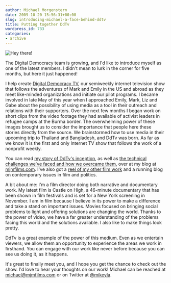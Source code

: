 ```yaml
---
author: Michael Morgenstern
date: 2009-10-20 15:56:31+00:00
slug: introducing-michael-a-face-behind-ddtv
title: Putting together DdTv
wordpress_id: 733
categories:
- archive
---
```


![Hey there!](https://209.240.155.87/wp-content/uploads/2009/10/michael_mountain.jpg)

The Digital Democracy team is growing, and I'd like to introduce myself as one of the latest members. I didn't mean to lurk in the corner for five months, but here it just happened!

I help create [Digital Democracy TV](http://digitaldemocracy.blip.tv/), our semiweekly internet television show that follows the adventures of Mark and Emily in the US and abroad as they meet like-minded organizations and initiate our pilot programs. I became involved in late May of this year when I approached Emily, Mark, Liz and Gabe about the possibility of using media as a tool in their outreach and relations with their supporters. Over the next few months I began work on short clips from the video footage they had available of activist leaders in refugee camps at the Burma border. The overwhelming power of these images brought us to consider the importance that people here these stories directly from the source. We brainstormed how to use media in their upcoming trip to Thailand and Bangladesh, and DdTv was born. As far as we know it is the first and only Internet TV show that follows the work of a nonprofit weekly.

You can read [my story of DdTv's inception](http://mjmfilms.com/2009/ddtv-pushing-boundaries-part-one/), as well as [the technical challenges we've faced and how we overcame them](http://mjmfilms.com/2009/ddtv-pushing-boundaries-part-two/), over at my blog at [mjmfilms.com](http://mjmfilms.com/). I've also got a [reel of my other film work](http://mjmfilms.com/films/) and a running blog on contemporary issues in film and politics.

A bit about me: I'm a film director doing both narrative and documentary work. My latest film is Castle on High, a 46-minute documentary that has been shown in film festivals and is set for a New York screening in November. I am in film because I believe in its power to make a difference and take a stand on important issues. Movies focused on bringing social problems to light and offering solutions are changing the world. Thanks to the power of video, we have a far greater understanding of the problems facing this world and the solutions available. I also like to make things look pretty.

DdTv is a great example of the power of this medium. Even as we entertain viewers, we allow them an opportunity to experience the areas we work in firsthand. You can engage with our work like never before because you can see us doing it, as it happens.

It's great to finally meet you, and I hope you get the chance to check out the show. I'd love to hear your thoughts on our work!
Michael can be reached at [michael@mjmfilms.com](mailto:michael@mjmfilms.com) or on Twitter at [@mikeyla](http://twitter.com/mikeyla).
